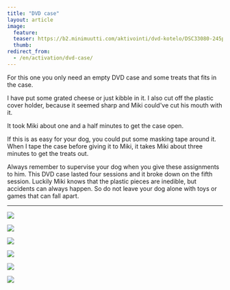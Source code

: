 ```yaml
---
title: "DVD case"
layout: article
image:
  feature:
  teaser: https://b2.minimuutti.com/aktivointi/dvd-kotelo/DSC33080-245px.jpg
  thumb:
redirect_from:
  - /en/activation/dvd-case/
---
```


For this one you only need an empty DVD case and some treats that fits in the case.

I have put some grated cheese or just kibble in it. I also cut off the plastic cover holder, because it seemed sharp and Miki could've cut his mouth with it.

It took Miki about one and a half minutes to get the case open.

If this is as easy for your dog, you could put some masking tape around it. When I tape the case before giving it to Miki, it takes Miki about three minutes to get the treats out.

Always remember to supervise your dog when you give these assignments to him. This DVD case lasted four sessions and it broke down on the fifth session. Luckily Miki knows that the plastic pieces are inedible, but accidents can always happen. So do not leave your dog alone with toys or games that can fall apart.

---

![](https://b2.minimuutti.com/aktivointi/dvd-kotelo/DSC33045-800px.jpg)

![](https://b2.minimuutti.com/aktivointi/dvd-kotelo/DSC33086-800px.jpg)

![](https://b2.minimuutti.com/aktivointi/dvd-kotelo/DSC33080-800px.jpg)

![](https://b2.minimuutti.com/aktivointi/dvd-kotelo/DSC40918-800px.jpg)

![](https://b2.minimuutti.com/aktivointi/dvd-kotelo/DSC40941-800px.jpg)

![](https://b2.minimuutti.com/aktivointi/dvd-kotelo/DSC41068-800px.jpg)
